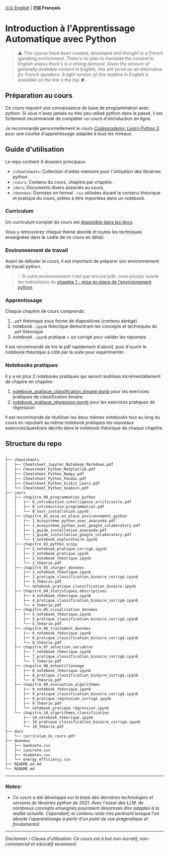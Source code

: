 [🇬🇧 English](README.en.md) | **🇫🇷 Français**

# Introduction à l'Apprentissage Automatique avec Python

> ⚠️ *This course have been created, developed and thought in a French speaking environment. There's no plan to translate the content to English unless there's is a strong demand. Given the amount of generally available content in English, this will serve as an alternative for French speakers. A light version of this readme in English is available on the link a the top ⬆.*

## Préparation au cours
Ce cours requiert une connaissance de base de programmation avec python. Si vous n'avez jamais ou très peu utilisé python dans le passé, il est fortement recommendé de compléter un cours d'introduction en ligne. 

Je recommande personnellement le cours *[Codeacademy: Learn Python 3](https://www.codecademy.com/learn/learn-python-3)* pour une courbe d'apprentissage adaptée à tous les niveaux.

## Guide d'utilisation

Le repo contient 4 dossiers principaux:
- `/cheatsheets`: Collection d'aides mémoire pour l'utilisation des librairies python.
- `/cours`: Contenu du cours, chapitre par chapitre.
- `/docs`: Documents divers associés au cours.
- `/données`: Données en format `.csv` utilisées durant le contenu théorique et pratique du cours, prêtes à être importées dans un notebook.

### Curriculum
Un curriculum complet du cours est [disponible dans les docs](docs/curriculum_du_cours.pdf).

Vous y retrouverez chaque thème abordé et toutes les techniques enseignées dans le cadre de ce cours en détail.

### Environnement de travail
Avant de débuter le cours, il est important de préparer son environnement de travail python.

> 💡 Si votre environnement n'est pas encore prêt, vous pouvez suivre les instructions du [chapitre 1 - mise en place de l'environnement python](cours/chapitre_1_mise_en_place_environnement_python).

### Apprentissage

Chaque chapitre de cours comprends:
1. `.pdf` théorique sous forme de diapositives (contenu abrégé)
2. notebook `.ipynb` théorique démontrant les concepts et techniques du `.pdf` théorique
3. notebook `.ipynb` pratique + un corrigé pour valider les réponses

Il est recommandé de lire le pdf rapidement d'abord, puis d'ouvrir le notebook théorique à côté par la suite pour expérimenter.

### Notebooks pratiques
Il y a en plus 2 notebooks pratiques qui seront réutilisés incrémentallement de chapire en chapitre:
1. [notebook_pratique_classification_binaire.ipynb](cours/chapitre_3_charger_données/notebook_pratique_classification_binaire.ipynb) pour les exercices pratiques de classification binaire
2. [notebook_pratique_régression.ipynb](cours/chapitre_9_évaluation_algorithmes/notebook_pratique_régression.ipynb) pour les exercices pratiques de régression

Il est recommandé de réutiliser les deux mêmes notebooks tout au long du cours en rajoutant au même notebook pratiques les nouveaux exercices/questions décrits dans le notebook théorique de chaque chapitre.

## Structure du repo

```bash
.
├── cheatsheets
│   ├── Cheatsheet_Jupyter_Notebook_Markdown.pdf
│   ├── Cheatsheet_Python_Matplotlib.pdf
│   ├── Cheatsheet_Python_Numpy.pdf
│   ├── Cheatsheet_Python_Pandas.pdf
│   ├── Cheatsheet_Python_Scikit_Learn.pdf
│   └── Cheatsheet_Python_Seaborn.pdf
├── cours
│   ├── chapitre_00_programmation_python
│   │   ├── 0_introduction_intelligence_artificielle.pdf
│   │   ├── 0_introduction_programmation.pdf
│   │   └── 0_test_installation.ipynb
│   ├── chapitre_01_mise_en_place_environnement_python
│   │   ├── 1_écosystème_python_avec_anaconda.pdf
│   │   ├── 1_écosystème_python_avec_google_colaboratory.pdf
│   │   ├── 1_guide_installation_anaconda.pdf
│   │   ├── 1_guide_installation_google_colaboratory.pdf
│   │   └── 1_notebook_exploratoire.ipynb
│   ├── chapitre_02_python_scipy
│   │   ├── 2_notebook_pratique_corrigé.ipynb
│   │   ├── 2_notebook_pratique.ipynb
│   │   ├── 2_notebook_théorique.ipynb
│   │   └── 2_théorie.pdf
│   ├── chapitre_03_charger_données
│   │   ├── 3_notebook_théorique.ipynb
│   │   ├── 3_pratique_classification_binaire_corrigé.ipynb
│   │   ├── 3_théorie.pdf
│   │   └── notebook_pratique_classification_binaire.ipynb
│   ├── chapitre_04_statistiques_descriptives
│   │   ├── 4_notebook_théorique.ipynb
│   │   ├── 4_pratique_classification_binaire_corrigé.ipynb
│   │   └── 4_théorie.pdf
│   ├── chapitre_05_visualisation_données
│   │   ├── 5_notebook_théorique.ipynb
│   │   ├── 5_pratique_classification_binaire_corrigé.ipynb
│   │   └── 5_théorie.pdf
│   ├── chapitre_06_traitement_données
│   │   ├── 6_notebook_théorique.ipynb
│   │   ├── 6_pratique_classification_binaire_corrigé.ipynb
│   │   └── 6_théorie.pdf
│   ├── chapitre_07_sélection_variables
│   │   ├── 7_notebook_théorique.ipynb
│   │   ├── 7_pratique_classification_binaire_corrigé.ipynb
│   │   └── 7_théorie.pdf
│   ├── chapitre_08_échantillonnage
│   │   ├── 8_notebook_théorique.ipynb
│   │   ├── 8_pratique_classification_binaire_corrigé.ipynb
│   │   └── 8_théorie.pdf
│   ├── chapitre_09_évaluation_algorithmes
│   │   ├── 9_notebook_théorique.ipynb
│   │   ├── 9_pratique_classification_binaire_corrigé.ipynb
│   │   ├── 9_pratique_régression_corrigé.ipynb
│   │   ├── 9_théorie.pdf
│   │   └── notebook_pratique_régression.ipynb
│   └── chapitre_10_algorithmes_classification
│       ├── 10_notebook_théorique.ipynb
│       ├── 10_pratique_classification_binaire_corrigé.ipynb
│       └── 10_théorie.pdf
├── docs
│   └── curriculum_du_cours.pdf
├── données
│   ├── banknote.csv
│   ├── concrete.csv
│   ├── diabetes.csv
│   └── energy_efficiency.csv
├── README.en.md
└── README.md
```

---
### *Notes:*
- *Ce cours a été développé sur la base des dernières technologies et versions de librairies python de 2021. Avec l'essor des LLM, de nombreux concepts enseignés pourraient désormais être adaptés à la réalité actuelle. Cependant, le contenu reste très pertinent lorsque l'on aborde l'apprentissage à partir d'un point de vue pragmatique et fondamental.*

---
*Disclaimer / Clause d'utilisation: Ce cours est à but non-lucratif, non-commercial et éducatif seulement.*